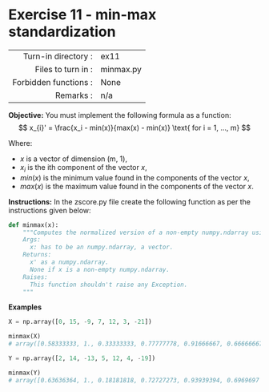 # Exercise 11 - min-max standardization

|                         |                    |
| -----------------------:| ------------------ |
|   Turn-in directory :   |  ex11              |
|   Files to turn in :    |  minmax.py         |
|   Forbidden functions : |  None              |
|   Remarks :             |  n/a               |

**Objective:**
You must implement the following formula as a function:  
$$
x_{i}' = \frac{x_i - min(x)}{max(x) - min(x)} \text{ for i = 1, ..., m}
$$

Where:
- $x$ is a vector of dimension (m, 1),
- $x_i$ is the ith component of the vector $x$,
- $min(x)$ is the minimum value found in the components of the vector $x$,
- $max(x)$ is the maximum value found in the components of the vector $x$.

**Instructions:**
In the zscore.py file create the following function as per the instructions given below:
```python
def minmax(x):
    """Computes the normalized version of a non-empty numpy.ndarray using the min-max standardization.
    Args:
      x: has to be an numpy.ndarray, a vector.
    Returns:
      x' as a numpy.ndarray. 
      None if x is a non-empty numpy.ndarray.
    Raises:
      This function shouldn't raise any Exception.
    """
```

**Examples**
```python
X = np.array([0, 15, -9, 7, 12, 3, -21])

minmax(X)
# array([0.58333333, 1., 0.33333333, 0.77777778, 0.91666667, 0.66666667, 0.])

Y = np.array([2, 14, -13, 5, 12, 4, -19])

minmax(Y)
# array([0.63636364, 1., 0.18181818, 0.72727273, 0.93939394, 0.6969697 , 0.])
```
